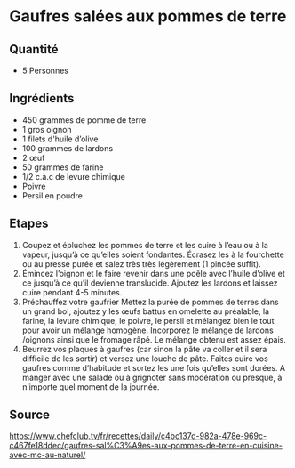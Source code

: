 # Gaufres salées aux pommes de terre

## Quantité
* 5 Personnes

## Ingrédients
* 450 grammes de pomme de terre
* 1 gros oignon
* 1 filets d'huile d’olive
* 100 grammes de lardons
* 2 œuf
* 50 grammes de farine
* 1/2 c.à.c de levure chimique
* Poivre
* Persil en poudre

## Etapes

1. Coupez et épluchez les pommes de terre et les cuire à l’eau ou à la vapeur, jusqu’à ce qu’elles soient fondantes. Écrasez les à la fourchette ou au presse purée et salez très très légèrement (1 pincée suffit).
1. Émincez l’oignon et le faire revenir dans une poêle avec l’huile d’olive et ce jusqu’à ce qu’il devienne translucide. Ajoutez les lardons et laissez cuire pendant 4-5 minutes. 
1. Préchauffez votre gaufrier Mettez la purée de pommes de terres dans un grand bol, ajoutez y les œufs battus en omelette au préalable, la farine, la levure chimique, le poivre, le persil et mélangez bien le tout pour avoir un mélange homogène. Incorporez le mélange de lardons /oignons ainsi que le fromage râpé. Le mélange obtenu est assez épais.
1. Beurrez vos plaques à gaufres (car sinon la pâte va coller et il sera difficile de les sortir) et versez une louche de pâte. Faites cuire vos gaufres comme d’habitude et sortez les une fois qu’elles sont dorées. A manger avec une salade ou à grignoter sans modération ou presque, à n’importe quel moment de la journée. 


## Source
https://www.chefclub.tv/fr/recettes/daily/c4bc137d-982a-478e-969c-c467fe18ddec/gaufres-sal%C3%A9es-aux-pommes-de-terre-en-cuisine-avec-mc-au-naturel/ 